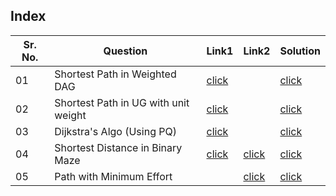 ## Index 

Sr. No. | Question|Link1 | Link2 | Solution
---|---|---|---|---
01 | Shortest Path in Weighted DAG | [click](https://practice.geeksforgeeks.org/problems/shortest-path-in-undirected-graph/1?utm_source=youtube&utm_medium=collab_striver_ytdescription&utm_campaign=direct-acyclic-graph) | | [click](./Solutions/ShortestPathForAcyclicGraph.java)
02 | Shortest Path in UG with unit weight | [click](https://practice.geeksforgeeks.org/problems/shortest-path-in-undirected-graph-having-unit-distance/1?utm_source=youtube&utm_medium=collab_striver_ytdescription&utm_campaign=shortest-path-in-undirected-graph-having-unit-distance) || [click](./Solutions/ShortestPathInUGWithUnitWeight.java)
03 | Dijkstra's Algo (Using PQ) | [click](https://practice.geeksforgeeks.org/problems/implementing-dijkstra-set-1-adjacency-matrix/1) || [click](./Solutions/Dijkstra'sAlgoUsingPQ.java)
04 | Shortest Distance in Binary Maze | [click](https://practice.geeksforgeeks.org/problems/shortest-path-in-a-binary-maze-1655453161/1?utm_source=youtube&utm_medium=collab_striver_ytdescription&utm_campaign=shortest-path-in-a-binary-maze) | [click](https://leetcode.com/problems/shortest-path-in-binary-matrix/) | [click](./Solutions/ShortestDistanceInBinaryMaze.java)
05 | Path with Minimum Effort | |[click](https://leetcode.com/problems/path-with-minimum-effort/)  | [click](./Solutions/PathWithMinimumEffort.java)